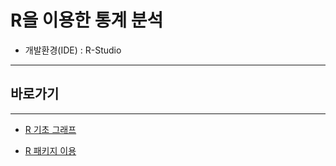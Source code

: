# R을 이용한 통계 분석

- 개발환경(IDE) : R-Studio

---

## 바로가기

---

- [R 기초 그래프](https://github.com/wjsrlahrlco1998/TIL/blob/master/R/basic_graph.md)

- [R 패키지 이용](https://github.com/wjsrlahrlco1998/TIL/blob/master/R/basic_package.md)